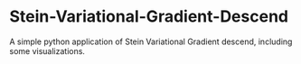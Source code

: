 # Stein-Variational-Gradient-Descend
A simple python application of Stein Variational Gradient descend, including some visualizations.
